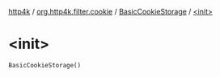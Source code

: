 [http4k](../../index.md) / [org.http4k.filter.cookie](../index.md) / [BasicCookieStorage](index.md) / [&lt;init&gt;](./-init-.md)

# &lt;init&gt;

`BasicCookieStorage()`